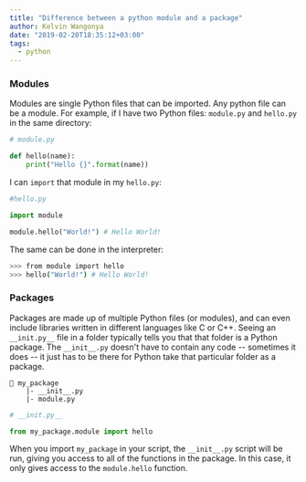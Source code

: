 ```yaml
---
title: "Difference between a python module and a package"
author: Kelvin Wangonya
date: "2019-02-20T18:35:12+03:00"
tags:
  - python
---
```


### Modules

Modules are single Python files that can be imported. Any python file can be a module. 
For example, if I have two Python files: `module.py` and `hello.py` in the same directory:

```python
# module.py

def hello(name):
    print("Hello {}".format(name))
```

I can `import` that module in my `hello.py`:

```python
#hello.py

import module

module.hello("World!") # Hello World!
```

<!--more-->

The same can be done in the interpreter:

```bash
>>> from module import hello
>>> hello("World!") # Hello World!
```

### Packages

Packages are made up of multiple Python files (or modules), and can even include libraries written in different languages like C or C++. Seeing an `__init.py__` file in a folder typically tells you that that folder is a Python package. The `__init__.py` doesn't have to contain any code -- sometimes it does -- it just has to be there for Python take that particular folder as a package.

```
📁 my_package
    |- __init__.py
    |- module.py
```

```python
# __init.py__

from my_package.module import hello
```

When you import `my_package` in your script, the `__init__.py` script will be run, giving you access to all of the functions in the package. In this case, it only gives access to the `module.hello` function.
